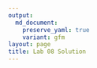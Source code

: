 ```yaml
---
output: 
  md_document:
    preserve_yaml: true
    variant: gfm
layout: page
title: Lab 08 Solution
---
```


